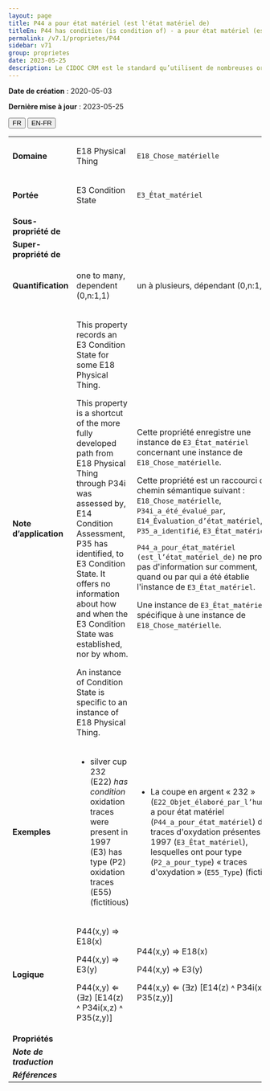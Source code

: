 ```yaml
---
layout: page
title: P44 a pour état matériel (est l'état matériel de)
titleEn: P44 has condition (is condition of) - a pour état matériel (est l'état matériel de)
permalink: /v7.1/proprietes/P44
sidebar: v71
group: proprietes
date: 2023-05-25
description: Le CIDOC CRM est le standard qu’utilisent de nombreuses organisations pour l’échange et l’intégration de jeux de données et de spécifications patrimoniales. Il est développé et maintenu à jour exclusivement en anglais par le CRM SIG, un sous-groupe du Conseil international des musées (ICOM). Ceci est une traduction officielle en français développée par la Traduction en français du CIDOC CRM, une initiative qui offre une version française à jour et accessible ouvertement et gratuitement du standard CIDOC CRM et en démocratise l'usage dans la communauté patrimoniale francophone. ------------ The CIDOC CRM is the standard used by many heritage organizations for the exchange and integration of museum collection datasets and specifications. It is developed and maintained exclusively in English by the CRM SIG, a subgroup of the International Council of Museums (ICOM). This is an official translation developed by the Traduction en français du CIDOC CRM, an initiative offering an open, up-to-date, and free French version of the CIDOC CRM standard, and democratizing its use in the francophone heritage community.
---
```


**Date de création** : 2020-05-03

**Dernière mise à jour** : 2023-05-25

<div class="lang-buttons">
 <button id="fr" class="activate">FR</button>
 <button id="en-fr">EN-FR</button>
</div>

<table>
<tbody>
<tr>
<td><strong>Domaine</strong></td>
<td class="en">
<p>E18 Physical Thing</p>
</td>
<td>
<p><code class="language-plaintext highlighter-rouge">E18_Chose_matérielle</code></p>
</td>
</tr>
<tr>
<td><strong>Portée</strong></td>
<td class="en">
<p>Ε3 Condition State</p>
</td>
<td>
<p><code class="language-plaintext highlighter-rouge">E3_État_matériel</code></p>
</td>
</tr>
<tr>
<td><strong>Sous-propriété de</strong></td>
<td class="en">
</td>
<td>
</td>
</tr>
<tr>
<td><strong>Super-propriété de</strong></td>
<td class="en">
</td>
<td>
</td>
</tr>
<tr>
<td><strong>Quantification</strong></td>
<td class="en">
<p>one to many, dependent (0,n:1,1)</p>
</td>
<td>
<p>un à plusieurs, dépendant (0,n:1,1)</p>
</td>
</tr>
<tr>
<td><strong>Note d’application</strong></td>
<td class="en">
<p>This property records an E3 Condition State for some E18 Physical Thing.</p>
<p>This property is a shortcut of the more fully developed path from E18 Physical Thing through P34i was assessed by, E14 Condition Assessment, P35 has identified, to E3 Condition State. It offers no information about how and when the E3 Condition State was established, nor by whom.</p>
<p>An instance of Condition State is specific to an instance of E18 Physical Thing.</p>
</td>
<td>
<p>Cette propriété enregistre une instance de <code class="language-plaintext highlighter-rouge">E3_État_matériel</code> concernant une instance de <code class="language-plaintext highlighter-rouge">E18_Chose_matérielle</code>. </p>
<p>Cette propriété est un raccourci du chemin sémantique suivant : <code class="language-plaintext highlighter-rouge">E18_Chose_matérielle</code>, <code class="language-plaintext highlighter-rouge">P34i_a_été_évalué_par</code>, <code class="language-plaintext highlighter-rouge">E14_Évaluation_d’état_matériel</code>, <code class="language-plaintext highlighter-rouge">P35_a_identifié</code>, <code class="language-plaintext highlighter-rouge">E3_État_matériel</code>. </p>
<p><code class="language-plaintext highlighter-rouge">P44_a_pour_état_matériel (est_l’état_matériel_de)</code>  ne procure pas d'information sur comment, quand ou par qui a été établie l'instance de <code class="language-plaintext highlighter-rouge">E3_État_matériel</code>.</p>
<p>Une instance de <code class="language-plaintext highlighter-rouge">E3_État_matériel</code> est spécifique à une instance de <code class="language-plaintext highlighter-rouge">E18_Chose_matérielle</code>.</p>
</td>
</tr>
<tr>
<td><strong>Exemples</strong></td>
<td class="en">
<ul>
<li><p>silver cup 232 (E22) <em>has condition</em> oxidation traces were present in 1997 (E3) has type (P2) oxidation traces (E55) (fictitious)</p>
</li>
</ul>
</td>
<td>
<ul>
<li><p>La coupe en argent « 232 » (<code class="language-plaintext highlighter-rouge">E22_Objet_élaboré_par_l’humain</code>) a pour état matériel (<code class="language-plaintext highlighter-rouge">P44_a_pour_état_matériel</code>) des traces d'oxydation présentes en 1997 (<code class="language-plaintext highlighter-rouge">E3_État_matériel</code>), lesquelles ont pour type (<code class="language-plaintext highlighter-rouge">P2_a_pour_type</code>) « traces d'oxydation » (<code class="language-plaintext highlighter-rouge">E55_Type</code>) (fictif)</p>
</li>
</ul>
</td>
</tr>
<tr>
<td><strong>Logique</strong></td>
<td class="en">
<p>P44(x,y) ⇒ E18(x)</p>
<p>P44(x,y) ⇒ E3(y)</p>
<p>P44(x,y) ⇐ (∃z) [E14(z) ˄ P34i(x,z) ˄ P35(z,y)]</p>
</td>
<td>
<p>P44(x,y) ⇒ E18(x)</p>
<p>P44(x,y) ⇒ E3(y)</p>
<p>P44(x,y) ⇐ (∃z) [E14(z) ˄ P34i(x,z) ˄ P35(z,y)]</p>
</td>
</tr>
<tr>
<td><strong>Propriétés</strong></td>
<td class="en">
</td>
<td>
</td>
</tr>
<tr>
<td><strong><em>Note de traduction</em></strong></td>
<td colspan="2">
</td>
</tr>
<tr>
<td><strong><em>Références</em></strong></td>
<td colspan="2">
</td>
</tr>
</tbody>
</table>
